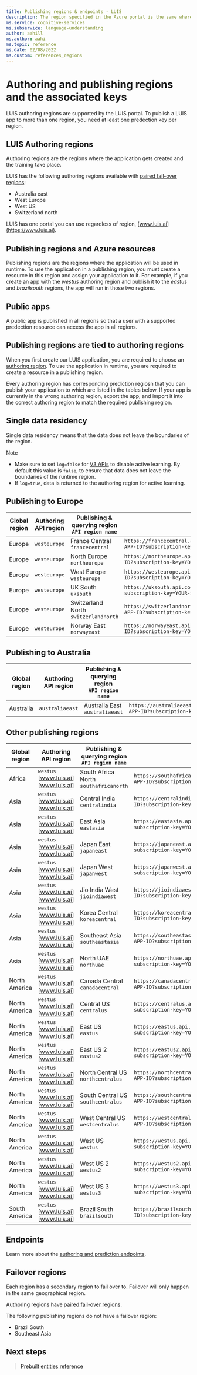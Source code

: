 ```yaml
---
title: Publishing regions & endpoints - LUIS
description: The region specified in the Azure portal is the same where you will publish the LUIS app and an endpoint URL is generated for this same region.
ms.service: cognitive-services
ms.subservice: language-understanding
author: aahill
ms.author: aahi
ms.topic: reference
ms.date: 02/08/2022
ms.custom: references_regions
---
```


# Authoring and publishing regions and the associated keys

LUIS authoring regions are supported by the LUIS portal. To publish a LUIS app to more than one region, you need at least one predection key per region.

<a name="luis-website"></a>

## LUIS Authoring regions

Authoring regions are the regions where the application gets created and the training take place.

LUIS has the following authoring regions available with [paired fail-over regions](../../availability-zones/cross-region-replication-azure.md):
	
* Australia east
* West Europe
* West US
* Switzerland north

LUIS has one portal you can use regardless of region, [www.luis.ai](https://www.luis.ai).

<a name="regions-and-azure-resources"></a>

## Publishing regions and Azure resources

Publishing regions are the regions where the application will be used in runtime. To use the application in a publishing region, you must create a resource in this region and assign your application to it. For example, if you create an app with the *westus* authoring region and publish it to the *eastus* and *brazilsouth* regions, the app will run in those two regions.


## Public apps
A public app is published in all regions so that a user with a supported predection resource can access the app in all regions.

<a name="publishing-regions"></a>

## Publishing regions are tied to authoring regions

When you first create our LUIS application, you are required to choose an [authoring region](#luis-authoring-regions). To use the application in runtime, you are required to create a resource in a publishing region.

Every authoring region has corresponding prediction regiosn that you can publish your application to which are listed in the tables below. If your app is currently in the wrong authoring region, export the app, and import it into the correct authoring region to match the required publishing region.

## Single data residency

Single data residency means that the data does not leave the boundaries of the region.

> [!Note]
> * Make sure to set `log=false` for [V3 APIs](https://westus.dev.cognitive.microsoft.com/docs/services/luis-endpoint-api-v3-0/operations/5cb0a91e54c9db63d589f433) to disable active learning. By default this value is `false`, to ensure that data does not leave the boundaries of the runtime region. 
> * If `log=true`, data is returned to the authoring region for active learning.

## Publishing to Europe

 Global region | Authoring API region | Publishing & querying region<br>`API region name`   |  Endpoint URL format   |
|-----|------|------|------|
| Europe | `westeurope`| France Central<br>`francecentral`     | `https://francecentral.api.cognitive.microsoft.com/luis/v2.0/apps/YOUR-APP-ID?subscription-key=YOUR-SUBSCRIPTION-KEY`   |
| Europe | `westeurope`| North Europe<br>`northeurope`     | `https://northeurope.api.cognitive.microsoft.com/luis/v2.0/apps/YOUR-APP-ID?subscription-key=YOUR-SUBSCRIPTION-KEY`   |
| Europe | `westeurope`| West Europe<br>`westeurope`    |  `https://westeurope.api.cognitive.microsoft.com/luis/v2.0/apps/YOUR-APP-ID?subscription-key=YOUR-SUBSCRIPTION-KEY`   |
| Europe | `westeurope`| UK South<br>`uksouth`    |  `https://uksouth.api.cognitive.microsoft.com/luis/v2.0/apps/YOUR-APP-ID?subscription-key=YOUR-SUBSCRIPTION-KEY`   |
| Europe | `westeurope`| Switzerland North<br>`switzerlandnorth`    |  `https://switzerlandnorth.api.cognitive.microsoft.com/luis/v2.0/apps/YOUR-APP-ID?subscription-key=YOUR-SUBSCRIPTION-KEY`   |
| Europe | `westeurope`| Norway East<br>`norwayeast`    |  `https://norwayeast.api.cognitive.microsoft.com/luis/v2.0/apps/YOUR-APP-ID?subscription-key=YOUR-SUBSCRIPTION-KEY`   |

## Publishing to Australia

 Global region | Authoring API region | Publishing & querying region<br>`API region name`   |  Endpoint URL format   |
|-----|------|------|------|
| Australia | `australiaeast` | Australia East<br>`australiaeast`     |  `https://australiaeast.api.cognitive.microsoft.com/luis/v2.0/apps/YOUR-APP-ID?subscription-key=YOUR-SUBSCRIPTION-KEY`   |

## Other publishing regions

 Global region | Authoring API region | Publishing & querying region<br>`API region name`   |  Endpoint URL format   |
|-----|------|------|------|
| Africa | `westus`<br>[www.luis.ai][www.luis.ai]| South Africa North<br>`southafricanorth` |  `https://southafricanorth.api.cognitive.microsoft.com/luis/v2.0/apps/YOUR-APP-ID?subscription-key=YOUR-SUBSCRIPTION-KEY` |
| Asia | `westus`<br>[www.luis.ai][www.luis.ai]| Central India<br>`centralindia` |  `https://centralindia.api.cognitive.microsoft.com/luis/v2.0/apps/YOUR-APP-ID?subscription-key=YOUR-SUBSCRIPTION-KEY` |
| Asia | `westus`<br>[www.luis.ai][www.luis.ai]| East Asia<br>`eastasia`     |  `https://eastasia.api.cognitive.microsoft.com/luis/v2.0/apps/YOUR-APP-ID?subscription-key=YOUR-SUBSCRIPTION-KEY` |
| Asia | `westus`<br>[www.luis.ai][www.luis.ai]| Japan East<br>`japaneast`     |   `https://japaneast.api.cognitive.microsoft.com/luis/v2.0/apps/YOUR-APP-ID?subscription-key=YOUR-SUBSCRIPTION-KEY` |
| Asia | `westus`<br>[www.luis.ai][www.luis.ai]| Japan West<br>`japanwest`     |   `https://japanwest.api.cognitive.microsoft.com/luis/v2.0/apps/YOUR-APP-ID?subscription-key=YOUR-SUBSCRIPTION-KEY` |
| Asia | `westus`<br>[www.luis.ai][www.luis.ai]| Jio India West<br>`jioindiawest`     |   `https://jioindiawest.api.cognitive.microsoft.com/luis/v2.0/apps/YOUR-APP-ID?subscription-key=YOUR-SUBSCRIPTION-KEY` |
| Asia | `westus`<br>[www.luis.ai][www.luis.ai]| Korea Central<br>`koreacentral`     |   `https://koreacentral.api.cognitive.microsoft.com/luis/v2.0/apps/YOUR-APP-ID?subscription-key=YOUR-SUBSCRIPTION-KEY` |
| Asia | `westus`<br>[www.luis.ai][www.luis.ai]| Southeast Asia<br>`southeastasia`     |   `https://southeastasia.api.cognitive.microsoft.com/luis/v2.0/apps/YOUR-APP-ID?subscription-key=YOUR-SUBSCRIPTION-KEY` |
| Asia | `westus`<br>[www.luis.ai][www.luis.ai]| North UAE<br>`northuae`     |   `https://northuae.api.cognitive.microsoft.com/luis/v2.0/apps/YOUR-APP-ID?subscription-key=YOUR-SUBSCRIPTION-KEY` |
| North America |`westus`<br>[www.luis.ai][www.luis.ai] | Canada Central<br>`canadacentral`     |   `https://canadacentral.api.cognitive.microsoft.com/luis/v2.0/apps/YOUR-APP-ID?subscription-key=YOUR-SUBSCRIPTION-KEY` |
| North America |`westus`<br>[www.luis.ai][www.luis.ai] | Central US<br>`centralus`     |   `https://centralus.api.cognitive.microsoft.com/luis/v2.0/apps/YOUR-APP-ID?subscription-key=YOUR-SUBSCRIPTION-KEY` |
| North America |`westus`<br>[www.luis.ai][www.luis.ai] | East US<br>`eastus`      |  `https://eastus.api.cognitive.microsoft.com/luis/v2.0/apps/YOUR-APP-ID?subscription-key=YOUR-SUBSCRIPTION-KEY` |
| North America | `westus`<br>[www.luis.ai][www.luis.ai] | East US 2<br>`eastus2`     |  `https://eastus2.api.cognitive.microsoft.com/luis/v2.0/apps/YOUR-APP-ID?subscription-key=YOUR-SUBSCRIPTION-KEY` |
| North America | `westus`<br>[www.luis.ai][www.luis.ai] | North Central US<br>`northcentralus`  |  `https://northcentralus.api.cognitive.microsoft.com/luis/v2.0/apps/YOUR-APP-ID?subscription-key=YOUR-SUBSCRIPTION-KEY` |
| North America | `westus`<br>[www.luis.ai][www.luis.ai] | South Central US<br>`southcentralus`  |  `https://southcentralus.api.cognitive.microsoft.com/luis/v2.0/apps/YOUR-APP-ID?subscription-key=YOUR-SUBSCRIPTION-KEY` |
| North America |`westus`<br>[www.luis.ai][www.luis.ai] | West Central US<br>`westcentralus`    |  `https://westcentralus.api.cognitive.microsoft.com/luis/v2.0/apps/YOUR-APP-ID?subscription-key=YOUR-SUBSCRIPTION-KEY` |
| North America | `westus`<br>[www.luis.ai][www.luis.ai] | West US<br>`westus`  |   `https://westus.api.cognitive.microsoft.com/luis/v2.0/apps/YOUR-APP-ID?subscription-key=YOUR-SUBSCRIPTION-KEY` |
| North America |`westus`<br>[www.luis.ai][www.luis.ai] | West US 2<br>`westus2`    |  `https://westus2.api.cognitive.microsoft.com/luis/v2.0/apps/YOUR-APP-ID?subscription-key=YOUR-SUBSCRIPTION-KEY` |
| North America |`westus`<br>[www.luis.ai][www.luis.ai] | West US 3<br>`westus3`    |  `https://westus3.api.cognitive.microsoft.com/luis/v2.0/apps/YOUR-APP-ID?subscription-key=YOUR-SUBSCRIPTION-KEY` |
| South America | `westus`<br>[www.luis.ai][www.luis.ai] | Brazil South<br>`brazilsouth`    |  `https://brazilsouth.api.cognitive.microsoft.com/luis/v2.0/apps/YOUR-APP-ID?subscription-key=YOUR-SUBSCRIPTION-KEY` |

## Endpoints

Learn more about the [authoring and prediction endpoints](developer-reference-resource.md).

## Failover regions

Each region has a secondary region to fail over to. Failover will only happen in the same geographical region.

Authoring regions have [paired fail-over regions](../../availability-zones/cross-region-replication-azure.md).

The following publishing regions do not have a failover region:

* Brazil South
* Southeast Asia

## Next steps


> [Prebuilt entities reference](./luis-reference-prebuilt-entities.md)

 [www.luis.ai]: https://www.luis.ai
